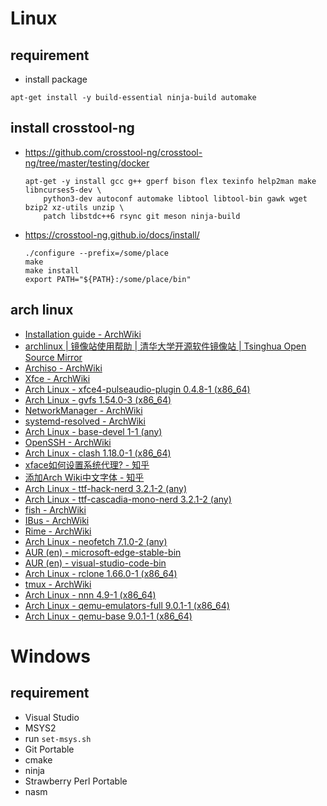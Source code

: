 # Linux

## requirement
* install package
```
apt-get install -y build-essential ninja-build automake
```

## install crosstool-ng
* https://github.com/crosstool-ng/crosstool-ng/tree/master/testing/docker
    ```
    apt-get -y install gcc g++ gperf bison flex texinfo help2man make libncurses5-dev \
        python3-dev autoconf automake libtool libtool-bin gawk wget bzip2 xz-utils unzip \
        patch libstdc++6 rsync git meson ninja-build
    ```
* https://crosstool-ng.github.io/docs/install/
    ```
    ./configure --prefix=/some/place
    make
    make install
    export PATH="${PATH}:/some/place/bin"
    ```

## arch linux
* [Installation guide - ArchWiki](https://wiki.archlinux.org/title/Installation_guide)
* [archlinux | 镜像站使用帮助 | 清华大学开源软件镜像站 | Tsinghua Open Source Mirror](https://mirrors.tuna.tsinghua.edu.cn/help/archlinux/)
* [Archiso - ArchWiki](https://wiki.archlinux.org/title/Archiso)
* [Xfce - ArchWiki](https://wiki.archlinux.org/title/xfce)
* [Arch Linux - xfce4-pulseaudio-plugin 0.4.8-1 (x86\_64)](https://archlinux.org/packages/extra/x86_64/xfce4-pulseaudio-plugin/)
* [Arch Linux - gvfs 1.54.0-3 (x86\_64)](https://archlinux.org/packages/extra/x86_64/gvfs/)
* [NetworkManager - ArchWiki](https://wiki.archlinux.org/title/NetworkManager)
* [systemd-resolved - ArchWiki](https://wiki.archlinux.org/title/Systemd-resolved)
* [Arch Linux - base-devel 1-1 (any)](https://archlinux.org/packages/core/any/base-devel/)
* [OpenSSH - ArchWiki](https://wiki.archlinux.org/title/OpenSSH)
* [Arch Linux - clash 1.18.0-1 (x86\_64)](https://archlinux.org/packages/extra/x86_64/clash/)
* [xface如何设置系统代理? - 知乎](https://www.zhihu.com/question/586110918/answer/2910628561)
* [添加Arch Wiki中文字体 - 知乎](https://zhuanlan.zhihu.com/p/494939433)
* [Arch Linux - ttf-hack-nerd 3.2.1-2 (any)](https://archlinux.org/packages/extra/any/ttf-hack-nerd/)
* [Arch Linux - ttf-cascadia-mono-nerd 3.2.1-2 (any)](https://archlinux.org/packages/extra/any/ttf-cascadia-mono-nerd/)
* [fish - ArchWiki](https://wiki.archlinux.org/title/Fish)
* [IBus - ArchWiki](https://wiki.archlinux.org/title/IBus)
* [Rime - ArchWiki](https://wiki.archlinux.org/title/Rime)
* [Arch Linux - neofetch 7.1.0-2 (any)](https://archlinux.org/packages/extra/any/neofetch/)
* [AUR (en) - microsoft-edge-stable-bin](https://aur.archlinux.org/packages/microsoft-edge-stable-bin)
* [AUR (en) - visual-studio-code-bin](https://aur.archlinux.org/packages/visual-studio-code-bin?O=10&PP=10)
* [Arch Linux - rclone 1.66.0-1 (x86\_64)](https://archlinux.org/packages/extra/x86_64/rclone/)
* [tmux - ArchWiki](https://wiki.archlinux.org/title/tmux)
* [Arch Linux - nnn 4.9-1 (x86\_64)](https://archlinux.org/packages/extra/x86_64/nnn/)
* [Arch Linux - qemu-emulators-full 9.0.1-1 (x86\_64)](https://archlinux.org/packages/extra/x86_64/qemu-emulators-full/)
* [Arch Linux - qemu-base 9.0.1-1 (x86\_64)](https://archlinux.org/packages/extra/x86_64/qemu-base/)


# Windows

## requirement
* Visual Studio
* MSYS2
* run `set-msys.sh`
* Git Portable
* cmake
* ninja
* Strawberry Perl Portable
* nasm
